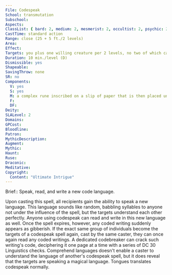 ```yaml
---
File: Codespeak
School: transmutation
Subschool: 
Aspects: 
ClassList: { bard: 2, medium: 2, mesmerist: 2, occultist: 2, psychic: 2, sorcerer: 2, wizard: 2 }
CastTime: standard action
Range: close (25 + 5 ft./2 levels)
Area: 
Effect: 
Targets: you plus one willing creature per 2 levels, no two of which can be more than 30 ft. apart
Duration: 10 min./level (D)
Dismissible: yes
Shapeable: 
SavingThrow: none
SR: no
Components:
  V: yes
  S: yes
  M: a complex rune inscribed on a slip of paper that is then placed under your tongue
  F: 
  DF: 
Deity: 
SLALevel: 2
Domains: 
GPCost: 
Bloodline: 
Patron: 
MythicDescription: 
Augment: 
Mythic: 
Haunt: 
Ruse: 
Draconic: 
Meditative: 
Copyright:
  Content: "Ultimate Intrigue"
---
```

Brief:: Speak, read, and write a new code language.

Upon casting this spell, all recipients gain the ability to speak a new language. This language sounds like random, babbling syllables to anyone not under the influence of the spell, but the targets understand each other perfectly.  Anyone using codespeak can read and write in this new language as well. Once the spell expires, however, any coded writing suddenly appears as gibberish. If the exact same group of individuals become the targets of a codespeak spell again, cast by the same caster, they can once again read any coded writings. A dedicated codebreaker can crack such writing's code, deciphering it one page at a time with a series of DC 30 Linguistics checks.  Comprehend languages doesn't enable a caster to understand the language of another's codespeak spell, but it does reveal that the targets are speaking a magical language. Tongues translates codespeak normally.
